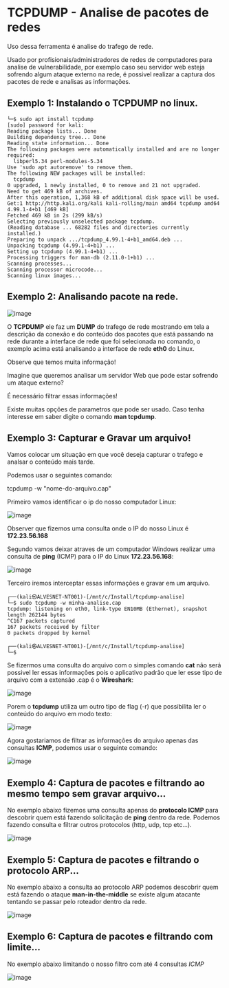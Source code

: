 # TCPDUMP - Analise de pacotes de redes

Uso dessa ferramenta é analise do trafego de rede.

Usado por profisionais/administradores de redes de computadores para analise de vulnerabilidade, por exemplo caso seu servidor web esteja sofrendo algum ataque externo na rede, é possivel realizar a captura dos pacotes de rede e analisas as informações.

## Exemplo 1: Instalando o **TCPDUMP** no linux.

```
└─$ sudo apt install tcpdump
[sudo] password for kali:
Reading package lists... Done
Building dependency tree... Done
Reading state information... Done
The following packages were automatically installed and are no longer required:
  libperl5.34 perl-modules-5.34
Use 'sudo apt autoremove' to remove them.
The following NEW packages will be installed:
  tcpdump
0 upgraded, 1 newly installed, 0 to remove and 21 not upgraded.
Need to get 469 kB of archives.
After this operation, 1,368 kB of additional disk space will be used.
Get:1 http://http.kali.org/kali kali-rolling/main amd64 tcpdump amd64 4.99.1-4+b1 [469 kB]
Fetched 469 kB in 2s (299 kB/s)
Selecting previously unselected package tcpdump.
(Reading database ... 68282 files and directories currently installed.)
Preparing to unpack .../tcpdump_4.99.1-4+b1_amd64.deb ...
Unpacking tcpdump (4.99.1-4+b1) ...
Setting up tcpdump (4.99.1-4+b1) ...
Processing triggers for man-db (2.11.0-1+b1) ...
Scanning processes...
Scanning processor microcode...
Scanning linux images...
```

## Exemplo 2: Analisando pacote na rede.

![image](https://user-images.githubusercontent.com/33209944/210156323-1d0afb28-52d4-4792-9c22-dc74d0a252d0.png)

O **TCPDUMP** ele faz um **DUMP** do trafego de rede mostrando em tela a descrição da conexão e do conteúdo dos pacotes que está passando na rede durante a interface de rede que foi selecionada no comando, o exemplo acima está analisando a interface de rede **eth0** do Linux. 

Observe que temos muita informação!

Imagine que queremos analisar um servidor Web que pode estar sofrendo um ataque externo?

É necessário filtrar essas informações!

Existe muitas opções de parametros que pode ser usado. Caso tenha interesse em saber digite o comando **man tcpdump**.

## Exemplo 3: Capturar e Gravar um arquivo!

Vamos colocar um situação em que você deseja capturar o trafego e analsar o conteúdo mais tarde.

Podemos usar o seguintes comando:

tcpdump -w "nome-do-arquivo.cap"

Primeiro vamos identificar o ip do nosso computador Linux:

![image](https://user-images.githubusercontent.com/33209944/210157430-cf4262dc-3fa6-4438-b255-aa164b814324.png)

Observer que fizemos uma consulta onde o IP do nosso Linux é **172.23.56.168**

Segundo vamos deixar atraves de um computador Windows realizar uma consulta de **ping** (ICMP) para o IP do Linux **172.23.56.168**:

![image](https://user-images.githubusercontent.com/33209944/210157492-da48a9f1-4b66-4c9f-9ff8-775bc7588a8e.png)

Terceiro iremos interceptar essas informações e gravar em um arquivo.

```
┌──(kali㉿ALVESNET-NT001)-[/mnt/c/Install/tcpdump-analise]
└─$ sudo tcpdump -w minha-analise.cap
tcpdump: listening on eth0, link-type EN10MB (Ethernet), snapshot length 262144 bytes
^C167 packets captured
167 packets received by filter
0 packets dropped by kernel

┌──(kali㉿ALVESNET-NT001)-[/mnt/c/Install/tcpdump-analise]
└─$

```

Se fizermos uma consulta do arquivo com o simples comando **cat** não será possivel ler essas informações pois o aplicativo padrão que ler esse tipo de arquivo com a extensão .cap é o **Wireshark**:

![image](https://user-images.githubusercontent.com/33209944/210157560-e9e2ffd9-1e8d-4ff5-8f2d-f09533b1d686.png)

Porem o **tcpdump** utiliza um outro tipo de flag (-r) que possibilita ler o conteúdo do arquivo em modo texto:

![image](https://user-images.githubusercontent.com/33209944/210157587-a4f40d46-57fc-416f-b249-9052a56afe31.png)

Agora gostariamos de filtrar as informações do arquivo apenas das consultas **ICMP**, podemos usar o seguinte comando:

![image](https://user-images.githubusercontent.com/33209944/210157700-7dcd746e-9fe4-4752-b4f9-4e31a6c566f8.png)

## Exemplo 4: Captura de pacotes e filtrando ao mesmo tempo sem gravar arquivo...

No exemplo abaixo fizemos uma consulta apenas do **protocolo ICMP** para descobrir quem está fazendo solicitação de **ping** dentro da rede. Podemos fazendo consulta e filtrar outros protocolos (http, udp, tcp etc...).

![image](https://user-images.githubusercontent.com/33209944/210157907-1cf50a61-639d-4a6f-acad-f48ae9a231cd.png)

## Exemplo 5: Captura de pacotes e filtrando o protocolo ARP...

No exemplo abaixo a consulta ao protocolo ARP podemos descobrir quem está fazendo o ataque **man-in-the-middle** se existe algum atacante tentando se passar pelo roteador dentro da rede.

![image](https://user-images.githubusercontent.com/33209944/210158028-6a3a0327-005e-4e39-9d9c-b30a58f870d4.png)

## Exemplo 6: Captura de pacotes e filtrando com limite...

No exemplo abaixo limitando o nosso filtro com até 4 consultas *ICMP*

![image](https://user-images.githubusercontent.com/33209944/210158075-2628c826-5045-4f79-af83-ea4529de1c38.png)





